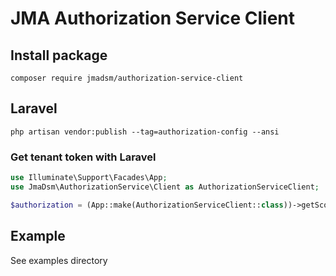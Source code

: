 # JMA Authorization Service Client

## Install package
```console
composer require jmadsm/authorization-service-client
```

## Laravel
```console
php artisan vendor:publish --tag=authorization-config --ansi
```

### Get tenant token with Laravel
```php
use Illuminate\Support\Facades\App;
use JmaDsm\AuthorizationService\Client as AuthorizationServiceClient;

$authorization = (App::make(AuthorizationServiceClient::class))->getScopes($tenant_token, $no);
```

## Example
See examples directory
